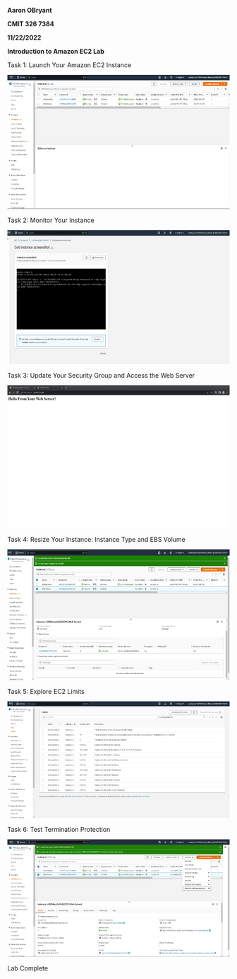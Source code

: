 **Aaron OBryant**

**CMIT 326 7384**

**11/22/2022**

**Introduction to Amazon EC2 Lab**

Task 1: Launch Your Amazon EC2 Instance

<img src="./media/image1_EC2.jpg" style="width:6.5in;height:3.15139in"
alt="Graphical user interface, application, Word Description automatically generated" />

Task 2: Monitor Your Instance

<img src="./media/image2_EC2.jpg"
style="width:6.45833in;height:3.16459in" />

Task 3: Update Your Security Group and Access the Web Server

<img src="./media/image3_EC2.jpg" style="width:6.2854in;height:3.36528in" />

Task 4: Resize Your Instance: Instance Type and EBS Volume

<img src="./media/image4_EC2.jpg" style="width:6.2678in;height:3.07639in" />

Task 5: Explore EC2 Limits

<img src="./media/image5_EC2.jpg"
style="width:5.68742in;height:2.75764in" />

Task 6: Test Termination Protection

<img src="./media/image6_EC2.jpg"
style="width:5.67092in;height:2.76458in" />

Lab Complete
